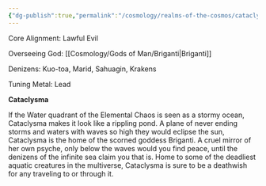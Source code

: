 ```yaml
---
{"dg-publish":true,"permalink":"/cosmology/realms-of-the-cosmos/cataclysma/cataclysma/"}
---
```


Core Alignment: Lawful Evil

Overseeing God: [[Cosmology/Gods of Man/Briganti\|Briganti]]

Denizens: Kuo-toa, Marid, Sahuagin, Krakens

Tuning Metal: Lead

**Cataclysma**

If the Water quadrant of the Elemental Chaos is seen as a stormy ocean, Cataclysma makes it look like a rippling pond. A plane of never ending storms and waters with waves so high they would eclipse the sun, Cataclysma is the home of the scorned goddess Briganti. A cruel mirror of her own psyche, only below the waves would you find peace, until the denizens of the infinite sea claim you that is. Home to some of the deadliest aquatic creatures in the multiverse, Cataclysma is sure to be a deathwish for any traveling to or through it.